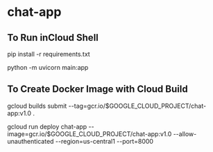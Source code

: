 # chat-app

## To Run inCloud Shell

pip install -r requirements.txt

python -m uvicorn main:app


## To Create Docker Image with Cloud Build

gcloud builds submit --tag=gcr.io/$GOOGLE_CLOUD_PROJECT/chat-app:v1.0 .

gcloud run deploy chat-app --image=gcr.io/$GOOGLE_CLOUD_PROJECT/chat-app:v1.0 --allow-unauthenticated --region=us-central1 --port=8000
